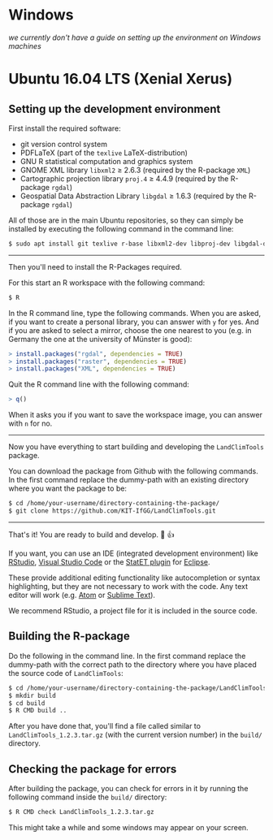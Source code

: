 # Windows

*we currently don't have a guide on setting up the environment on Windows machines*

# Ubuntu 16.04 LTS (Xenial Xerus)

## Setting up the development environment

First install the required software:
* git version control system
* PDFLaTeX (part of the `texlive` LaTeX-distribution)
* GNU R statistical computation and graphics system
* GNOME XML library `libxml2` ≥ 2.6.3 (required by the R-package `XML`)
* Cartographic projection library `proj.4` ≥ 4.4.9 (required by the R-package `rgdal`)
* Geospatial Data Abstraction Library `libgdal` ≥ 1.6.3 (required by the R-package `rgdal`)

All of those are in the main Ubuntu repositories, so they can simply be installed by executing the following command in the command line:
```bash
$ sudo apt install git texlive r-base libxml2-dev libproj-dev libgdal-dev
```

---

Then you'll need to install the R-Packages required.

For this start an R workspace with the following command:
```bash
$ R
```

In the R command line, type the following commands. When you are asked, if you want to create a personal library, you can answer with `y` for yes. And if you are asked to select a mirror, choose the one nearest to you (e.g. in Germany the one at the university of Münster is good):
```r
> install.packages("rgdal", dependencies = TRUE)
> install.packages("raster", dependencies = TRUE)
> install.packages("XML", dependencies = TRUE)
```

Quit the R command line with the following command:
```r
> q()
```
When it asks you if you want to save the workspace image, you can answer with `n` for no.

---

Now you have everything to start building and developing the `LandClimTools` package.

You can download the package from Github with the following commands. In the first command replace the dummy-path with an existing directory where you want the package to be:
```bash
$ cd /home/your-username/directory-containing-the-package/
$ git clone https://github.com/KIT-IfGG/LandClimTools.git
```

---

That's it! You are ready to build and develop. :tada: :thumbsup:

If you want, you can use an IDE (integrated development environment) like [RStudio](https://www.rstudio.com/products/rstudio/download/), [Visual Studio Code](https://code.visualstudio.com) or the [StatET plugin](http://www.walware.de/goto/statet) for [Eclipse](http://www.eclipse.org/downloads/eclipse-packages/).

These provide additional editing functionality like autocompletion or syntax highlighting, but they are not necessary to work with the code. Any text editor will work (e.g. [Atom](https://atom.io) or [Sublime Text](https://sublimetext.com)).

We recommend RStudio, a project file for it is included in the source code.

## Building the R-package
Do the following in the command line. In the first command replace the dummy-path with the correct path to the directory where you have placed the source code of `LandClimTools`:
```bash
$ cd /home/your-username/directory-containing-the-package/LandClimTools
$ mkdir build
$ cd build
$ R CMD build ..
```
After you have done that, you'll find a file called similar to `LandClimTools_1.2.3.tar.gz` (with the current version number) in the `build/` directory.

## Checking the package for errors

After building the package, you can check for errors in it by running the following command inside the `build/` directory:
```bash
$ R CMD check LandClimTools_1.2.3.tar.gz
```
This might take a while and some windows may appear on your screen.

